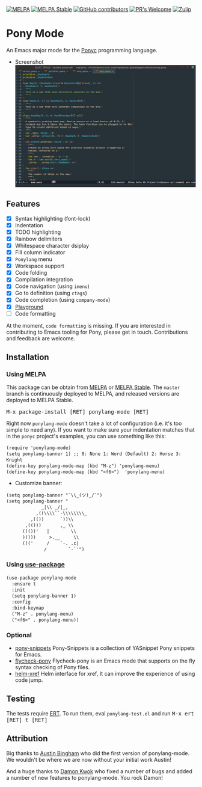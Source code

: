 [![MELPA](http://melpa.org/packages/ponylang-mode-badge.svg)](http://melpa.org/#/ponylang-mode)
[![MELPA Stable](http://stable.melpa.org/packages/ponylang-mode-badge.svg)](http://stable.melpa.org/#/ponylang-mode)
[![GitHub contributors](https://img.shields.io/github/contributors/ponylang/ponylang-mode)](https://github.com/ponylang/ponylang-mode/graphs/contributors)
[![PR's Welcome](https://img.shields.io/badge/PRs-welcome-brightgreen.svg?style=flat)](https://github.com/ponylang/ponylang-mode/pull/new)
[![Zulip](https://img.shields.io/badge/chat-on%20zulip-52c2af?logo=zulip&logoColor=52c2af&.svg)](https://ponylang.zulipchat.com/#narrow/stream/190367-tooling/topic/Emacs.3A.20ponylang-mode)

# Pony Mode

<!-- An Emacs mode that provides `syntax highlighting` (font-lock), `indentation` -->
<!-- and `code jump` for the [Pony](http://www.ponylang.org/) programming -->
<!-- language.It also provides [Ponyc](https://github.com/ponylang/ponyc), -->
<!-- [Corral](https://github.com/ponylang/corral) -->
<!-- and [Playground](https://playground.ponylang.io) integration. -->
An Emacs major mode for the [Ponyc](https://github.com/ponylang/ponyc)
programming language.

- Screenshot
![screenshot](https://github.com/ponylang/ponylang-mode/blob/master/screenshot.png)

## Features
- [X] Syntax highlighting (font-lock)
- [X] Indentation
- [x] TODO highlighting
- [x] Rainbow delimiters
- [x] Whitespace character dsiplay
- [x] Fill column indicator
- [x] `Ponylang` menu
- [x] Workspace support
- [x] Code folding
- [x] Compilation integration
- [x] Code navigation (using `imenu`)
- [x] Go to definition (using `ctags`)
- [x] Code completion (using `company-mode`)
- [x] [Playground](https://playground.ponylang.io)
- [ ] Code formatting

<!-- At the moment, ponylang-mode is fairly new and immature. From the -->
<!-- standpoint of indentation, it should work for about 99% of use cases. -->
<!-- In order to work for the rest, it is going to require a rewrite. -->
At the moment, `code formatting` is missing.
If you are interested in contributing to Emacs tooling for Pony, please
get in touch. Contributions and feedback are welcome.

## Installation

### Using MELPA
This package can be obtain from
[MELPA](http://melpa.org/#/ponylang-mode) or
[MELPA Stable](http://stable.melpa.org/#/ponylang-mode). The `master`
branch is continuously deployed to MELPA, and released versions are
deployed to MELPA Stable.

<kbd>M-x package-install [RET] ponylang-mode [RET]</kbd>

Right now `ponylang-mode` doesn't take a lot of configuration (i.e.
it's too simple to need any). If you want to make sure your
indentation matches that in the `ponyc` project's examples, you can
use something like this:

```elisp
(require 'ponylang-mode)
(setq ponylang-banner 1) ;; 0: None 1: Word (Default) 2: Horse 3: Knight
(define-key ponylang-mode-map (kbd "M-z") 'ponylang-menu)
(define-key ponylang-mode-map (kbd "<f6>")  'ponylang-menu)
```
- Customize banner:
```elisp
(setq ponylang-banner "¯\\_(ツ)_/¯")
(setq ponylang-banner "
             _|\\ _/|_,
           ,((\\\\``-\\\\\\\\_
         ,(())      `))\\
       ,(()))       ,_ \\
      ((())'   |        \\
      )))))     >.__     \\
      ((('     /    `-. .c|
              /        `-`'")
```

### Using [use-package](https://github.com/jwiegley/use-package)

<!-- If you're using -->
<!-- [`use-package`](https://github.com/jwiegley/use-package) to manage -->
<!-- your configuration, you can configure `ponylang-mode` like so: -->
```elisp
(use-package ponylang-mode
  :ensure t
  :init
  (setq ponylang-banner 1)
  :config
  :bind-keymap
  ("M-z" . ponylang-menu)
  ("<f6>" . ponylang-menu))
```
### Optional
- [pony-snippets](https://github.com/ponylang/pony-snippets) Pony-Snippets is a collection of YASnippet Pony snippets for Emacs.
- [flycheck-pony](https://github.com/ponylang/flycheck-pony) Flycheck-pony is an Emacs mode that supports on the fly syntax checking of Pony files.
- [helm-xref](https://github.com/brotzeit/helm-xref) Helm interface for xref, It can improve the experience of using code jump.

## Testing

The tests require
[ERT](https://www.gnu.org/software/emacs/manual/html_node/ert/). To
run them, eval `ponylang-test.el` and run <kbd>M-x ert [RET] t
[RET]</kbd>

## Attribution

Big thanks to [Austin Bingham](https://github.com/abingham) who did the first version of ponylang-mode.
We wouldn't be where we are now without your initial work Austin!

And a huge thanks to [Damon Kwok](https://github.com/damon-kwok) who fixed a number of bugs and added a
number of new features to ponylang-mode. You rock Damon!
